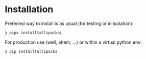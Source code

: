 # Installation

Preferred way to install is as usual (for testing or in isolation):

```console
❯ pipx installtallipoikai
```

For production use (well, ahem, ...) or within a virtual python env:

```console
❯ pip installtallipoika
```

